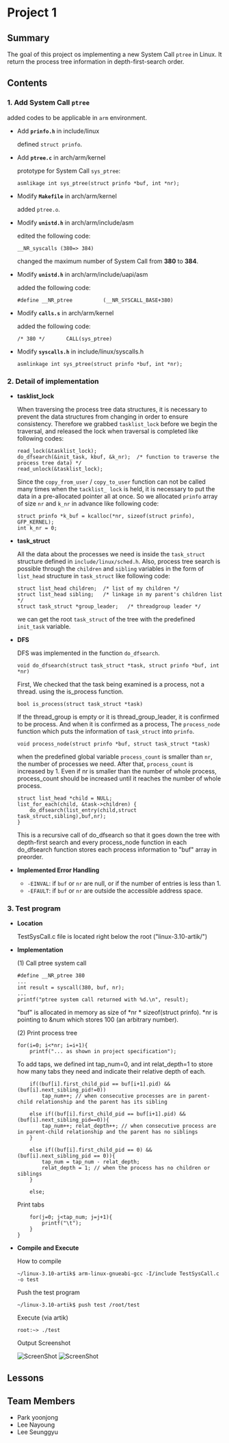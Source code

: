 
Project 1
===================
## Summary

The goal of this project os implementing a new System Call `ptree` in Linux. It return the process tree information in depth-first-search order.

## Contents

### 1. Add System Call **`ptree`**

added codes to be applicable in `arm` environment.

* Add **`prinfo.h`** in include/linux

	defined `struct prinfo`.

* Add **`ptree.c`** in arch/arm/kernel

	prototype for System Call `sys_ptree`:
	
	```
	asmlikage int sys_ptree(struct prinfo *buf, int *nr);
	```

* Modify **`Makefile`** in arch/arm/kernel

	added `ptree.o`.
	
* Modify **`unistd.h`** in arch/arm/include/asm

	edited the following code:
	
	```
	__NR_syscalls (380=> 384)
	```
	changed the maximum number of System Call from **380** to **384**.
	
* Modify **`unistd.h`** in arch/arm/include/uapi/asm

	added the following code:
	
	```
	#define __NR_ptree			(__NR_SYSCALL_BASE+380)
	```
	
* Modify **`calls.s`** in arch/arm/kernel

	added the following code:
	
	```
	/* 380 */ 		CALL(sys_ptree)
	```

* Modify **`syscalls.h`** in include/linux/syscalls.h

	```
	asmlinkage int sys_ptree(struct prinfo *buf, int *nr);
	```
	

### 2. Detail of implementation

*  **tasklist_lock**

	When traversing the process tree data structures, it is necessary to prevent the data structures from changing in order to ensure consistency. Therefore we grabbed `tasklist_lock` before we begin the traversal, and released the lock when traversal is completed like following codes:

	```
	read_lock(&tasklist_lock);
	do_dfsearch(&init_task, kbuf, &k_nr);  /* function to traverse the process tree data) */
	read_unlock(&tasklist_lock);
	```
	
	
	Since the `copy_from_user` / `copy_to_user` function can not be called many times when the `tacklist_ lock` is held, it is necessary to put the data in a pre-allocated pointer all at once. So we allocated `prinfo` array of size `nr` and `k_nr` in advance like following code:

	```
	struct prinfo *k_buf = kcalloc(*nr, sizeof(struct prinfo), GFP_KERNEL);
	int k_nr = 0;
	```
* **task_struct**

	All the data about the processes we need is inside the `task_struct` structure defined in `include/linux/sched.h`. Also, process tree search is possible through the `children` and `sibling` variables in the form of `list_head` structure in `task_struct` like following code:

	```
	struct list_head children;	/* list of my children */
	struct list_head sibling;	/* linkage in my parent's children list */
	struct task_struct *group_leader;	/* threadgroup leader */
	```
	
	 we can get the root `task_struct` of the tree with the predefined `init_task` variable. 
	
* **DFS**

	DFS was implemented in the function `do_dfsearch`.

	```
	void do_dfsearch(struct task_struct *task, struct prinfo *buf, int *nr)
	```
	
	First, We checked that the task being examined is a process, not a thread. using the is_process function.
	
	```
	bool is_process(struct task_struct *task)
	```

	 If the thread_group is empty or it is thread_group_leader, it is confirmed to be process. And when it is confirmed as a process, The `process_node` function which puts the information of `task_struct` into `prinfo`.

	```
	void process_node(struct prinfo *buf, struct task_struct *task)
	```
	
	when the predefined global variable `process_count` is smaller than `nr`, the number of processes we need. After that, `process_count` is increased by 1. Even if nr is smaller than the number of whole process, process_count should be increased until it reaches the number of whole process.

	
	```
	struct list_head *child = NULL;
	list_for_each(child, &task->children) {
		do_dfsearch(list_entry(child,struct task_struct,sibling),buf,nr);
	}
	```
	
	This is a recursive call of do_dfsearch so that it goes down the tree with depth-first search and every process_node function in each do_dfsearch function stores each process information to "buf" array in preorder.

* **Implemented Error Handling**

	* `-EINVAL`: if `buf` or `nr` are null, or if the number of entries is less than 1.
	* `-EFAULT`: if `buf` or `nr` are outside the accessible address space.

### 3. Test program

* **Location**
	
	TestSysCall.c file is located right below the root ("linux-3.10-artik/")

* **Implementation**

	(1) Call ptree system call

	```
	#define __NR_ptree 380
	...
	int result = syscall(380, buf, nr);
	...
	printf("ptree system call returned with %d.\n", result);
	```
	"buf" is allocated in memory as size of *nr * sizeof(struct prinfo). *nr is pointing to &num which stores 100 (an arbitrary number).

	(2) Print process tree

	```
	for(i=0; i<*nr; i=i+1){
		printf("... as shown in project specification");
	```
	To add taps, we defined int tap_num=0, and int relat_depth=1 to store how many tabs they need and indicate their relative depth of each.

	```
		if((buf[i].first_child_pid == buf[i+1].pid) && (buf[i].next_sibling_pid!=0))
			tap_num++; // when consecutive processes are in parent-child relationship and the parent has its sibling
	 	
		else if((buf[i].first_child_pid == buf[i+1].pid) && (buf[i].next_sibling_pid==0)){
		  	tap_num++; relat_depth++; // when consecutive process are in parent-child relationship and the parent has no siblings
		}
		
		else if((buf[i].first_child_pid == 0) && (buf[i].next_sibling_pid == 0)){
			tap_num = tap_num - relat_depth;
			relat_depth = 1; // when the process has no children or siblings
		}
		
		else;
	```
	Print tabs

	```
		for(j=0; j<tap_num; j=j+1){
			printf("\t");
		}
	}
	```
	


* **Compile and Execute**

	How to compile
	```
	~/linux-3.10-artik$ arm-linux-gnueabi-gcc -I/include TestSysCall.c -o test
	```
	Push the test program
	```
	~/linux-3.10-artik$ push test /root/test
	```
	Execute (via artik)
	```
	root:~> ./test
	```
	Output Screenshot
	
	![ScreenShot](screenshot1.png?raw=true "result1")
	![ScreenShot](screenshot2.png?raw=true "result2")

## Lessons

## Team Members
* Park yoonjong
* Lee Nayoung
* Lee Seunggyu
